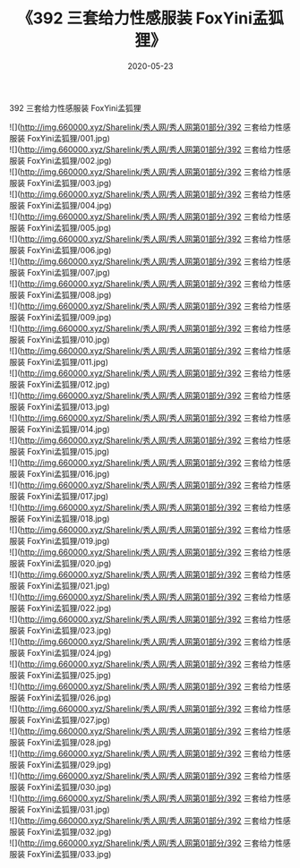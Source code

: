 ﻿---
layout: post
title:  《392 三套给力性感服装 FoxYini孟狐狸》
date:   2020-05-23
img: http://img.660000.xyz/Sharelink/秀人网/秀人网第01部分/392 三套给力性感服装 FoxYini孟狐狸/000.jpg
categories: [美女, 清纯, 唯美]
---

392 三套给力性感服装 FoxYini孟狐狸

  ![](http://img.660000.xyz/Sharelink/秀人网/秀人网第01部分/392 三套给力性感服装 FoxYini孟狐狸/001.jpg) <br> ![](http://img.660000.xyz/Sharelink/秀人网/秀人网第01部分/392 三套给力性感服装 FoxYini孟狐狸/002.jpg) <br> ![](http://img.660000.xyz/Sharelink/秀人网/秀人网第01部分/392 三套给力性感服装 FoxYini孟狐狸/003.jpg) <br> ![](http://img.660000.xyz/Sharelink/秀人网/秀人网第01部分/392 三套给力性感服装 FoxYini孟狐狸/004.jpg) <br> ![](http://img.660000.xyz/Sharelink/秀人网/秀人网第01部分/392 三套给力性感服装 FoxYini孟狐狸/005.jpg) <br> ![](http://img.660000.xyz/Sharelink/秀人网/秀人网第01部分/392 三套给力性感服装 FoxYini孟狐狸/006.jpg) <br> ![](http://img.660000.xyz/Sharelink/秀人网/秀人网第01部分/392 三套给力性感服装 FoxYini孟狐狸/007.jpg) <br> ![](http://img.660000.xyz/Sharelink/秀人网/秀人网第01部分/392 三套给力性感服装 FoxYini孟狐狸/008.jpg) <br> ![](http://img.660000.xyz/Sharelink/秀人网/秀人网第01部分/392 三套给力性感服装 FoxYini孟狐狸/009.jpg) <br> ![](http://img.660000.xyz/Sharelink/秀人网/秀人网第01部分/392 三套给力性感服装 FoxYini孟狐狸/010.jpg) <br> ![](http://img.660000.xyz/Sharelink/秀人网/秀人网第01部分/392 三套给力性感服装 FoxYini孟狐狸/011.jpg) <br> ![](http://img.660000.xyz/Sharelink/秀人网/秀人网第01部分/392 三套给力性感服装 FoxYini孟狐狸/012.jpg) <br> ![](http://img.660000.xyz/Sharelink/秀人网/秀人网第01部分/392 三套给力性感服装 FoxYini孟狐狸/013.jpg) <br> ![](http://img.660000.xyz/Sharelink/秀人网/秀人网第01部分/392 三套给力性感服装 FoxYini孟狐狸/014.jpg) <br> ![](http://img.660000.xyz/Sharelink/秀人网/秀人网第01部分/392 三套给力性感服装 FoxYini孟狐狸/015.jpg) <br> ![](http://img.660000.xyz/Sharelink/秀人网/秀人网第01部分/392 三套给力性感服装 FoxYini孟狐狸/016.jpg) <br> ![](http://img.660000.xyz/Sharelink/秀人网/秀人网第01部分/392 三套给力性感服装 FoxYini孟狐狸/017.jpg) <br> ![](http://img.660000.xyz/Sharelink/秀人网/秀人网第01部分/392 三套给力性感服装 FoxYini孟狐狸/018.jpg) <br> ![](http://img.660000.xyz/Sharelink/秀人网/秀人网第01部分/392 三套给力性感服装 FoxYini孟狐狸/019.jpg) <br> ![](http://img.660000.xyz/Sharelink/秀人网/秀人网第01部分/392 三套给力性感服装 FoxYini孟狐狸/020.jpg) <br> ![](http://img.660000.xyz/Sharelink/秀人网/秀人网第01部分/392 三套给力性感服装 FoxYini孟狐狸/021.jpg) <br> ![](http://img.660000.xyz/Sharelink/秀人网/秀人网第01部分/392 三套给力性感服装 FoxYini孟狐狸/022.jpg) <br> ![](http://img.660000.xyz/Sharelink/秀人网/秀人网第01部分/392 三套给力性感服装 FoxYini孟狐狸/023.jpg) <br> ![](http://img.660000.xyz/Sharelink/秀人网/秀人网第01部分/392 三套给力性感服装 FoxYini孟狐狸/024.jpg) <br> ![](http://img.660000.xyz/Sharelink/秀人网/秀人网第01部分/392 三套给力性感服装 FoxYini孟狐狸/025.jpg) <br> ![](http://img.660000.xyz/Sharelink/秀人网/秀人网第01部分/392 三套给力性感服装 FoxYini孟狐狸/026.jpg) <br> ![](http://img.660000.xyz/Sharelink/秀人网/秀人网第01部分/392 三套给力性感服装 FoxYini孟狐狸/027.jpg) <br> ![](http://img.660000.xyz/Sharelink/秀人网/秀人网第01部分/392 三套给力性感服装 FoxYini孟狐狸/028.jpg) <br> ![](http://img.660000.xyz/Sharelink/秀人网/秀人网第01部分/392 三套给力性感服装 FoxYini孟狐狸/029.jpg) <br> ![](http://img.660000.xyz/Sharelink/秀人网/秀人网第01部分/392 三套给力性感服装 FoxYini孟狐狸/030.jpg) <br> ![](http://img.660000.xyz/Sharelink/秀人网/秀人网第01部分/392 三套给力性感服装 FoxYini孟狐狸/031.jpg) <br> ![](http://img.660000.xyz/Sharelink/秀人网/秀人网第01部分/392 三套给力性感服装 FoxYini孟狐狸/032.jpg) <br> ![](http://img.660000.xyz/Sharelink/秀人网/秀人网第01部分/392 三套给力性感服装 FoxYini孟狐狸/033.jpg) <br>